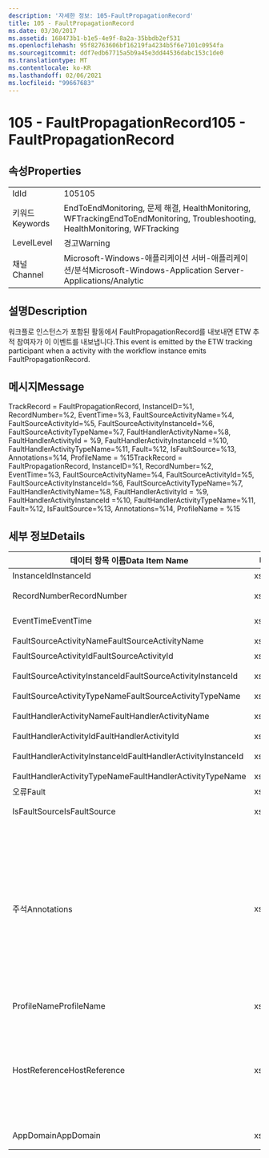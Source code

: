 ```yaml
---
description: '자세한 정보: 105-FaultPropagationRecord'
title: 105 - FaultPropagationRecord
ms.date: 03/30/2017
ms.assetid: 168473b1-b1e5-4e9f-8a2a-35bbdb2ef531
ms.openlocfilehash: 95f82763606bf16219fa4234b5f6e7101c0954fa
ms.sourcegitcommit: ddf7edb67715a5b9a45e3dd44536dabc153c1de0
ms.translationtype: MT
ms.contentlocale: ko-KR
ms.lasthandoff: 02/06/2021
ms.locfileid: "99667683"
---
```

# <a name="105---faultpropagationrecord"></a><span data-ttu-id="012d5-103">105 - FaultPropagationRecord</span><span class="sxs-lookup"><span data-stu-id="012d5-103">105 - FaultPropagationRecord</span></span>

## <a name="properties"></a><span data-ttu-id="012d5-104">속성</span><span class="sxs-lookup"><span data-stu-id="012d5-104">Properties</span></span>  
  
|||  
|-|-|  
|<span data-ttu-id="012d5-105">Id</span><span class="sxs-lookup"><span data-stu-id="012d5-105">Id</span></span>|<span data-ttu-id="012d5-106">105</span><span class="sxs-lookup"><span data-stu-id="012d5-106">105</span></span>|  
|<span data-ttu-id="012d5-107">키워드</span><span class="sxs-lookup"><span data-stu-id="012d5-107">Keywords</span></span>|<span data-ttu-id="012d5-108">EndToEndMonitoring, 문제 해결, HealthMonitoring, WFTracking</span><span class="sxs-lookup"><span data-stu-id="012d5-108">EndToEndMonitoring, Troubleshooting, HealthMonitoring, WFTracking</span></span>|  
|<span data-ttu-id="012d5-109">Level</span><span class="sxs-lookup"><span data-stu-id="012d5-109">Level</span></span>|<span data-ttu-id="012d5-110">경고</span><span class="sxs-lookup"><span data-stu-id="012d5-110">Warning</span></span>|  
|<span data-ttu-id="012d5-111">채널</span><span class="sxs-lookup"><span data-stu-id="012d5-111">Channel</span></span>|<span data-ttu-id="012d5-112">Microsoft-Windows-애플리케이션 서버-애플리케이션/분석</span><span class="sxs-lookup"><span data-stu-id="012d5-112">Microsoft-Windows-Application Server-Applications/Analytic</span></span>|  
  
## <a name="description"></a><span data-ttu-id="012d5-113">설명</span><span class="sxs-lookup"><span data-stu-id="012d5-113">Description</span></span>  

 <span data-ttu-id="012d5-114">워크플로 인스턴스가 포함된 활동에서 FaultPropagationRecord를 내보내면 ETW 추적 참여자가 이 이벤트를 내보냅니다.</span><span class="sxs-lookup"><span data-stu-id="012d5-114">This event is emitted by the ETW tracking participant when a activity with the workflow instance emits FaultPropagationRecord.</span></span>  
  
## <a name="message"></a><span data-ttu-id="012d5-115">메시지</span><span class="sxs-lookup"><span data-stu-id="012d5-115">Message</span></span>  

 <span data-ttu-id="012d5-116">TrackRecord = FaultPropagationRecord, InstanceID=%1, RecordNumber=%2, EventTime=%3, FaultSourceActivityName=%4, FaultSourceActivityId=%5, FaultSourceActivityInstanceId=%6, FaultSourceActivityTypeName=%7, FaultHandlerActivityName=%8,  FaultHandlerActivityId = %9, FaultHandlerActivityInstanceId =%10, FaultHandlerActivityTypeName=%11, Fault=%12, IsFaultSource=%13, Annotations=%14, ProfileName = %15</span><span class="sxs-lookup"><span data-stu-id="012d5-116">TrackRecord = FaultPropagationRecord, InstanceID=%1, RecordNumber=%2, EventTime=%3, FaultSourceActivityName=%4, FaultSourceActivityId=%5, FaultSourceActivityInstanceId=%6, FaultSourceActivityTypeName=%7, FaultHandlerActivityName=%8,  FaultHandlerActivityId = %9, FaultHandlerActivityInstanceId =%10, FaultHandlerActivityTypeName=%11, Fault=%12, IsFaultSource=%13, Annotations=%14, ProfileName = %15</span></span>  
  
## <a name="details"></a><span data-ttu-id="012d5-117">세부 정보</span><span class="sxs-lookup"><span data-stu-id="012d5-117">Details</span></span>  
  
|<span data-ttu-id="012d5-118">데이터 항목 이름</span><span class="sxs-lookup"><span data-stu-id="012d5-118">Data Item Name</span></span>|<span data-ttu-id="012d5-119">데이터 항목 형식</span><span class="sxs-lookup"><span data-stu-id="012d5-119">Data Item Type</span></span>|<span data-ttu-id="012d5-120">설명</span><span class="sxs-lookup"><span data-stu-id="012d5-120">Description</span></span>|  
|--------------------|--------------------|-----------------|  
|<span data-ttu-id="012d5-121">InstanceId</span><span class="sxs-lookup"><span data-stu-id="012d5-121">InstanceId</span></span>|<span data-ttu-id="012d5-122">xs:GUID</span><span class="sxs-lookup"><span data-stu-id="012d5-122">xs:GUID</span></span>|<span data-ttu-id="012d5-123">워크플로의 인스턴스 ID</span><span class="sxs-lookup"><span data-stu-id="012d5-123">The instance id for the workflow</span></span>|  
|<span data-ttu-id="012d5-124">RecordNumber</span><span class="sxs-lookup"><span data-stu-id="012d5-124">RecordNumber</span></span>|<span data-ttu-id="012d5-125">xs:long</span><span class="sxs-lookup"><span data-stu-id="012d5-125">xs:long</span></span>|<span data-ttu-id="012d5-126">내보낸 레코드의 시퀀스 번호</span><span class="sxs-lookup"><span data-stu-id="012d5-126">The sequence number of the emitted record</span></span>|  
|<span data-ttu-id="012d5-127">EventTime</span><span class="sxs-lookup"><span data-stu-id="012d5-127">EventTime</span></span>|<span data-ttu-id="012d5-128">xs:dateTime</span><span class="sxs-lookup"><span data-stu-id="012d5-128">xs:dateTime</span></span>|<span data-ttu-id="012d5-129">이벤트를 내보낸 시간(UTC)</span><span class="sxs-lookup"><span data-stu-id="012d5-129">The time in UTC when the event was emitted</span></span>|  
|<span data-ttu-id="012d5-130">FaultSourceActivityName</span><span class="sxs-lookup"><span data-stu-id="012d5-130">FaultSourceActivityName</span></span>|<span data-ttu-id="012d5-131">xs:string</span><span class="sxs-lookup"><span data-stu-id="012d5-131">xs:string</span></span>|<span data-ttu-id="012d5-132">오류를 내보낸 활동 이름</span><span class="sxs-lookup"><span data-stu-id="012d5-132">The name of activity that emitted the fault</span></span>|  
|<span data-ttu-id="012d5-133">FaultSourceActivityId</span><span class="sxs-lookup"><span data-stu-id="012d5-133">FaultSourceActivityId</span></span>|<span data-ttu-id="012d5-134">xs:string</span><span class="sxs-lookup"><span data-stu-id="012d5-134">xs:string</span></span>|<span data-ttu-id="012d5-135">오류를 내보낸 활동의 ID</span><span class="sxs-lookup"><span data-stu-id="012d5-135">The id of the activity that emitted the fault</span></span>|  
|<span data-ttu-id="012d5-136">FaultSourceActivityInstanceId</span><span class="sxs-lookup"><span data-stu-id="012d5-136">FaultSourceActivityInstanceId</span></span>|<span data-ttu-id="012d5-137">xs:string</span><span class="sxs-lookup"><span data-stu-id="012d5-137">xs:string</span></span>|<span data-ttu-id="012d5-138">오류를 내보낸 활동의 인스턴스 ID</span><span class="sxs-lookup"><span data-stu-id="012d5-138">The instance id of the activity that emitted the fault</span></span>|  
|<span data-ttu-id="012d5-139">FaultSourceActivityTypeName</span><span class="sxs-lookup"><span data-stu-id="012d5-139">FaultSourceActivityTypeName</span></span>|<span data-ttu-id="012d5-140">xs:string</span><span class="sxs-lookup"><span data-stu-id="012d5-140">xs:string</span></span>|<span data-ttu-id="012d5-141">오류를 내보낸 활동의 유형</span><span class="sxs-lookup"><span data-stu-id="012d5-141">The type of the activity that emitted the fault</span></span>|  
|<span data-ttu-id="012d5-142">FaultHandlerActivityName</span><span class="sxs-lookup"><span data-stu-id="012d5-142">FaultHandlerActivityName</span></span>|<span data-ttu-id="012d5-143">xs:string</span><span class="sxs-lookup"><span data-stu-id="012d5-143">xs:string</span></span>|<span data-ttu-id="012d5-144">오류 처리기 활동의 표시 이름</span><span class="sxs-lookup"><span data-stu-id="012d5-144">The display name of the fault handler activity</span></span>|  
|<span data-ttu-id="012d5-145">FaultHandlerActivityId</span><span class="sxs-lookup"><span data-stu-id="012d5-145">FaultHandlerActivityId</span></span>|<span data-ttu-id="012d5-146">xs:string</span><span class="sxs-lookup"><span data-stu-id="012d5-146">xs:string</span></span>|<span data-ttu-id="012d5-147">오류 처리기 활동의 ID</span><span class="sxs-lookup"><span data-stu-id="012d5-147">The id of the fault handler activity</span></span>|  
|<span data-ttu-id="012d5-148">FaultHandlerActivityInstanceId</span><span class="sxs-lookup"><span data-stu-id="012d5-148">FaultHandlerActivityInstanceId</span></span>|<span data-ttu-id="012d5-149">xs:string</span><span class="sxs-lookup"><span data-stu-id="012d5-149">xs:string</span></span>|<span data-ttu-id="012d5-150">오류 처리기 활동의 인스턴스 ID</span><span class="sxs-lookup"><span data-stu-id="012d5-150">The instance id of the fault handler activity</span></span>|  
|<span data-ttu-id="012d5-151">FaultHandlerActivityTypeName</span><span class="sxs-lookup"><span data-stu-id="012d5-151">FaultHandlerActivityTypeName</span></span>|<span data-ttu-id="012d5-152">xs:string</span><span class="sxs-lookup"><span data-stu-id="012d5-152">xs:string</span></span>|<span data-ttu-id="012d5-153">오류 처리기 활동의 유형</span><span class="sxs-lookup"><span data-stu-id="012d5-153">The type of the fault handler activity</span></span>|  
|<span data-ttu-id="012d5-154">오류</span><span class="sxs-lookup"><span data-stu-id="012d5-154">Fault</span></span>|<span data-ttu-id="012d5-155">xs:string</span><span class="sxs-lookup"><span data-stu-id="012d5-155">xs:string</span></span>|<span data-ttu-id="012d5-156">오류 세부 사항</span><span class="sxs-lookup"><span data-stu-id="012d5-156">The fault details</span></span>|  
|<span data-ttu-id="012d5-157">IsFaultSource</span><span class="sxs-lookup"><span data-stu-id="012d5-157">IsFaultSource</span></span>|<span data-ttu-id="012d5-158">xs:unsignedByte</span><span class="sxs-lookup"><span data-stu-id="012d5-158">xs:unsignedByte</span></span>|<span data-ttu-id="012d5-159">이벤트를 오류 소스에서 내보냈는지 여부를 나타냅니다.</span><span class="sxs-lookup"><span data-stu-id="012d5-159">Indicates if the event was emitted from the fault source</span></span>|  
|<span data-ttu-id="012d5-160">주석</span><span class="sxs-lookup"><span data-stu-id="012d5-160">Annotations</span></span>|<span data-ttu-id="012d5-161">xs:string</span><span class="sxs-lookup"><span data-stu-id="012d5-161">xs:string</span></span>|<span data-ttu-id="012d5-162">이 이벤트에 추가된 주석입니다.</span><span class="sxs-lookup"><span data-stu-id="012d5-162">The annotations that were added to this event.</span></span>  <span data-ttu-id="012d5-163">값은 xml 요소에 a 형식으로 저장 됩니다 \<items> \< item  name = "annotationName" type="System.String"> \</item> \</items> .</span><span class="sxs-lookup"><span data-stu-id="012d5-163">The values are stored in an xml element in the format \<items>\< item  name = "annotationName" type="System.String">annotationValue\</item>\</items>.</span></span>  <span data-ttu-id="012d5-164">주석을 지정 하지 않으면 문자열에가 포함 \<items/> 됩니다.</span><span class="sxs-lookup"><span data-stu-id="012d5-164">If no annotations are specified then the string contains \<items/>.</span></span> <span data-ttu-id="012d5-165">ETW 이벤트 크기는 ETW 버퍼 크기 또는 ETW 이벤트의 최대 페이로드에 따라 제한됩니다.</span><span class="sxs-lookup"><span data-stu-id="012d5-165">The ETW event size is limited by the ETW buffer size or the max payload for an ETW event.</span></span> <span data-ttu-id="012d5-166">이벤트 크기가 ETW 제한을 초과 하면 주석을 삭제 하 고 주석 값을 ...로 대체 하 여 이벤트를 자릅니다. \<items> \</items></span><span class="sxs-lookup"><span data-stu-id="012d5-166">If the size of the event exceeds the ETW limits, then the event is truncated by dropping the annotations and replacing the annotation value with \<items>...\</items>.</span></span>|  
|<span data-ttu-id="012d5-167">ProfileName</span><span class="sxs-lookup"><span data-stu-id="012d5-167">ProfileName</span></span>|<span data-ttu-id="012d5-168">xs:string</span><span class="sxs-lookup"><span data-stu-id="012d5-168">xs:string</span></span>|<span data-ttu-id="012d5-169">이 이벤트를 내보낸 이름 또는 추적 프로필</span><span class="sxs-lookup"><span data-stu-id="012d5-169">The name or the tracking profile that resulted in this event being emitted</span></span>|  
|<span data-ttu-id="012d5-170">HostReference</span><span class="sxs-lookup"><span data-stu-id="012d5-170">HostReference</span></span>|<span data-ttu-id="012d5-171">xs:string</span><span class="sxs-lookup"><span data-stu-id="012d5-171">xs:string</span></span>|<span data-ttu-id="012d5-172">웹 호스팅 서비스의 경우 이 필드는 웹 계층의 서비스를 고유하게 식별합니다.</span><span class="sxs-lookup"><span data-stu-id="012d5-172">For web hosted services, this field uniquely identifies the service in the web hierarchy.</span></span>  <span data-ttu-id="012d5-173">해당 형식은 ' 웹 사이트 이름 응용 프로그램 가상 경로&#124;서비스 가상 경로&#124;ServiceName ' 예: ' Default Web Site/CalculatorApplication&#124;/CalculatorService.svc&#124;CalculatorService '로 정의 됩니다.</span><span class="sxs-lookup"><span data-stu-id="012d5-173">Its format is defined as 'Web Site Name Application Virtual Path&#124;Service Virtual Path&#124;ServiceName' Example: 'Default Web Site/CalculatorApplication&#124;/CalculatorService.svc&#124;CalculatorService'</span></span>|  
|<span data-ttu-id="012d5-174">AppDomain</span><span class="sxs-lookup"><span data-stu-id="012d5-174">AppDomain</span></span>|<span data-ttu-id="012d5-175">xs:string</span><span class="sxs-lookup"><span data-stu-id="012d5-175">xs:string</span></span>|<span data-ttu-id="012d5-176">AppDomain.CurrentDomain.FriendlyName에서 반환되는 문자열입니다.</span><span class="sxs-lookup"><span data-stu-id="012d5-176">The string returned by AppDomain.CurrentDomain.FriendlyName.</span></span>|
